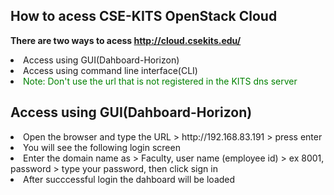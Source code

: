 How to acess CSE-KITS OpenStack Cloud
---------------------------------
<b>There are two ways to acess http://cloud.csekits.edu/</b>
<li>Access using GUI(Dahboard-Horizon)</li>
<li>Access using command line interface(CLI)</li>
<li> <span style="color: #008000">Note: Don't use the url that is not registered in the KITS dns server</span></li>

Access using GUI(Dahboard-Horizon)
-----------------------------------
<li>Open the browser and type the URL > http://192.168.83.191 > press enter</li>
<li>You will see the following login screen</li>
<img src=""></img>
<li>Enter the domain name as > Faculty, user name (employee id) > ex 8001, password > type your password, then click sign in</li>
<li>After succcessful login the dahboard will be loaded</li>
<img src=""></img>

